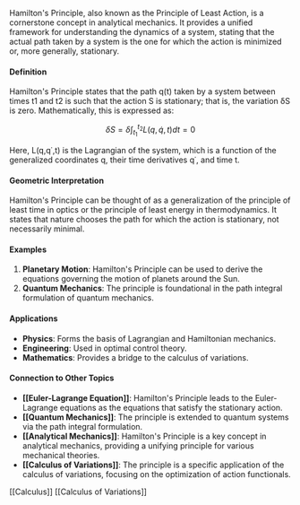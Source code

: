 Hamilton's Principle, also known as the Principle of Least Action, is a cornerstone concept in analytical mechanics. It provides a unified framework for understanding the dynamics of a system, stating that the actual path taken by a system is the one for which the action is minimized or, more generally, stationary.

#### Definition

Hamilton's Principle states that the path q(t) taken by a system between times t1​ and t2​ is such that the action S is stationary; that is, the variation δS is zero. Mathematically, this is expressed as:

$$\delta S = \delta \int_{t_1}^{t_2} L (q, \dot{q}, t) dt = 0 $$

Here, L(q,q˙,t) is the Lagrangian of the system, which is a function of the generalized coordinates q, their time derivatives q˙, and time t.

#### Geometric Interpretation

Hamilton's Principle can be thought of as a generalization of the principle of least time in optics or the principle of least energy in thermodynamics. It states that nature chooses the path for which the action is stationary, not necessarily minimal.

#### Examples

1. **Planetary Motion**: Hamilton's Principle can be used to derive the equations governing the motion of planets around the Sun.
2. **Quantum Mechanics**: The principle is foundational in the path integral formulation of quantum mechanics.

#### Applications

- **Physics**: Forms the basis of Lagrangian and Hamiltonian mechanics.
- **Engineering**: Used in optimal control theory.
- **Mathematics**: Provides a bridge to the calculus of variations.

#### Connection to Other Topics

- **[[Euler-Lagrange Equation]]**: Hamilton's Principle leads to the Euler-Lagrange equations as the equations that satisfy the stationary action.
- **[[Quantum Mechanics]]**: The principle is extended to quantum systems via the path integral formulation.
- **[[Analytical Mechanics]]**: Hamilton's Principle is a key concept in analytical mechanics, providing a unifying principle for various mechanical theories.
- **[[Calculus of Variations]]**: The principle is a specific application of the calculus of variations, focusing on the optimization of action functionals.

[[Calculus]]
[[Calculus of Variations]]